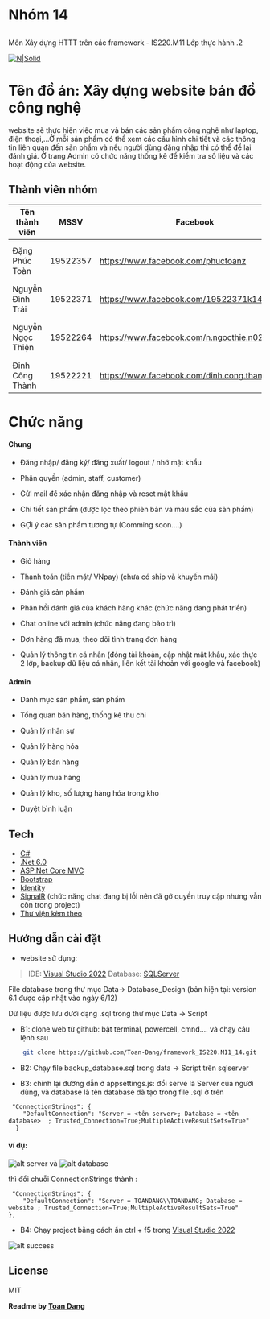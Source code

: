 ﻿# Nhóm 14
## 
Môn Xây dựng HTTT trên các framework - IS220.M11
Lớp thực hành .2

[![N|Solid](https://media.discordapp.net/attachments/871665355108520006/926860577740046416/Logo_UIT_updated.jpg?width=300&height=300)](https://nodesource.com/products/nsolid)

# Tên đồ án: Xây dựng website bán đồ công nghệ
  website sẽ thực hiện việc mua và bán các sản phẩm công nghệ như laptop, điện thoại,...Ở mỗi sản phẩm có thể xem các cấu hình chi tiết và các thông tin liên quan đến sản phẩm
  và nếu người dùng đăng nhập thì có thể để lại đánh giá. Ở trang Admin có chức năng thống kê để kiểm tra số liệu và các hoạt động của website.
 
## Thành viên nhóm

| Tên thành viên | MSSV | Facebook | SDT | Nhiệm vụ | Đánh giá |
| ------ | ------ | ------ | ------ | ------ | ------ |
| Đặng Phúc Toàn | 19522357 | https://www.facebook.com/phuctoanz | 0329 487 988 | làm những thứ còn lại | 100% |
| Nguyễn Đình Trải| 19522371 | https://www.facebook.com/19522371k14 | 0376 101 877 | appchat | 100% |
| Nguyễn Ngọc Thiện | 19522264 | https://www.facebook.com/n.ngocthie.n0203 | 0877 581 945 | giao diện người dùng  | 100% |
| Đinh Công Thành | 19522221  | https://www.facebook.com/dinh.cong.thanh.1108 | 0936 117 465 | excel, data | 100% |

  
# Chức năng

#### Chung

- Đăng nhập/ đăng ký/ đăng xuất/ logout / nhớ mật khẩu

- Phân quyền (admin, staff, customer)

- Gửi mail để xác nhận đăng nhập và reset mật khẩu 

- Chi tiết sản phẩm (được lọc theo phiên bản và màu sắc của sản phẩm)

- GỢi ý các sản phẩm tương tự (Comming soon....)

#### Thành viên

- Giỏ hàng

- Thanh toán (tiền mặt/ VNpay) (chưa có ship và khuyến mãi)

- Đánh giá sản phẩm

- Phản hồi đánh giá của khách hàng khác (chức năng đang phát triển)

- Chat online với admin (chức năng đang bảo trì)

- Đơn hàng đã mua, theo dõi tình trạng đơn hàng

- Quản lý thông tin cá nhân (đóng tài khoản, cập nhật mật khẩu, xác thực 2 lớp, backup dữ liệu cá nhân, liên kết tài khoản với google và facebook)

#### Admin

- Danh mục sản phẩm, sản phẩm

- Tổng quan bán hàng, thống kê thu chi

- Quản lý nhân sự

- Quản lý hàng hóa

- Quản lý bán hàng 

- Quản lý mua hàng

- Quản lý kho, số lượng hàng hóa trong kho

- Duyệt bình luận

## Tech

- [C#] 
- [.Net 6.0] 
- [ASP.Net Core MVC]
- [Bootstrap] 
- [Identity]
- [SignalR]  (chức năng chat đang bị lỗi nên đã gỡ quyền truy cập nhưng vẫn còn trong project)
- [Thư viện kèm theo]

## Hướng dẫn cài đặt    

- website sử dụng: 
> IDE: [Visual Studio 2022]
Database: [SQLServer]

File database trong thư mục Data-> Database_Design (bản hiện tại: version 6.1 được cập nhật vào ngày 6/12)

Dữ liệu được lưu dưới dạng .sql trong thư mục Data -> Script 

- B1: clone web từ github: bật terminal, powercell, cmnd.... và chạy câu lệnh sau

```sh
    git clone https://github.com/Toan-Dang/framework_IS220.M11_14.git
```


- B2: Chạy file backup_database.sql trong data -> Script trên sqlserver

- B3: chỉnh lại đường dẫn ở appsettings.js: 
  đổi serve là Server của người dùng, và database là tên database đã tạo trong file .sql ở trên 


``` 
 "ConnectionStrings": {
    "DefaultConnection": "Server = <tên server>; Database = <tên database>  ; Trusted_Connection=True;MultipleActiveResultSets=True"
  }
```
#### ví dụ: 
![alt server](https://media.discordapp.net/attachments/871665355108520006/926858688097058846/unknown.png)
và 
![alt database](https://media.discordapp.net/attachments/871665355108520006/926859024337600542/unknown.png)

thì đổi chuỗi ConnectionStrings thành : 

``` 
 "ConnectionStrings": {
    "DefaultConnection": "Server = TOANDANG\\TOANDANG; Database = website ; Trusted_Connection=True;MultipleActiveResultSets=True"
},
```
- B4: Chạy project bằng cách ấn ctrl + f5 trong [Visual Studio 2022]

![alt success](https://media.discordapp.net/attachments/871665355108520006/926859983654621194/unknown.png?width=1191&height=670
)

## License

MIT

**Readme by [Toan Dang]**

[//]: # (These are reference links used in the body of this note and get stripped out when the markdown processor does its job. There is no need to format nicely because it shouldn't be seen. Thanks SO - http://stackoverflow.com/questions/4823468/store-comments-in-markdown-syntax)

 [C#]: <https://docs.microsoft.com/vi-vn/dotnet/csharp/>
 [.Net 6.0]: <https://dotnet.microsoft.com/en-us/download/dotnet/6.0>
 [ASP.Net Core MVC]: <https://docs.microsoft.com/vi-vn/aspnet/core/tutorials/first-mvc-app/start-mvc?view=aspnetcore-2.1&tabs=visual-studio>
 [Bootstrap]: <https://getbootstrap.com/>
[Toan Dang]: <https://github.com/Toan-Dang>
 [Visual Studio 2022]: <https://visualstudio.microsoft.com/downloads/>
 [SQLServer]: <https://www.microsoft.com/en-us/sql-server/sql-server-downloads>
 [SignalR]: <https://dotnet.microsoft.com/en-us/apps/aspnet/signalr>
 [Identity]: <https://docs.microsoft.com/en-us/aspnet/core/security/authentication/identity?view=aspnetcore-6.0&tabs=visual-studio>
 [Thư viện kèm theo]: <https://github.com/Toan-Dang/framework_IS220.M11_14/network/dependencies>
